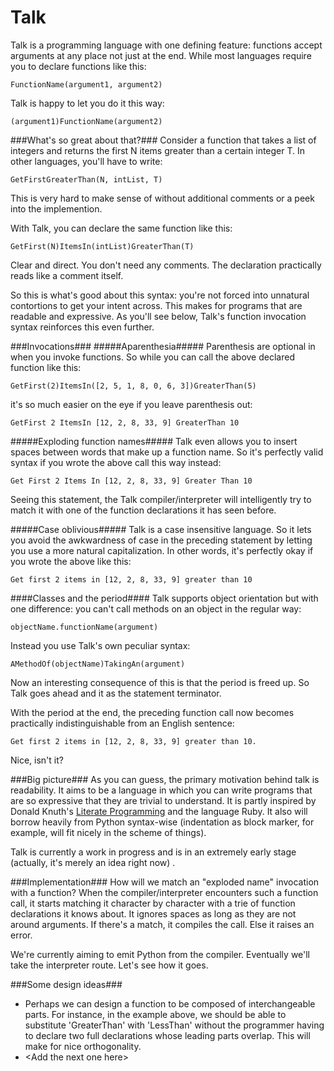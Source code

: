 Talk
====

Talk is a programming language with one defining feature: functions accept arguments at any place not just at the end. While most languages require you to declare functions like this:

    FunctionName(argument1, argument2)

Talk is happy to let you do it this way:

    (argument1)FunctionName(argument2)

###What's so great about that?###
Consider a function that takes a list of integers and returns the first N items greater than a certain integer T. In other languages, you'll have to write:
    
    GetFirstGreaterThan(N, intList, T)

This is very hard to make sense of without additional comments or a peek into the implemention.

With Talk, you can declare the same function like this:

    GetFirst(N)ItemsIn(intList)GreaterThan(T)
    
Clear and direct. You don't need any comments. The declaration practically reads like a comment itself. 

So this is what's good about this syntax: you're not forced into unnatural contortions to get your intent across. This makes for programs that are readable and expressive. As you'll see below, Talk's function invocation syntax reinforces this even further.

###Invocations###
#####Aparenthesia#####
Parenthesis are optional in when you invoke functions. So while you can call the above declared function like this:

    GetFirst(2)ItemsIn([2, 5, 1, 8, 0, 6, 3])GreaterThan(5)

it's so much easier on the eye if you leave parenthesis out:

    GetFirst 2 ItemsIn [12, 2, 8, 33, 9] GreaterThan 10

#####Exploding function names#####
Talk even allows you to insert spaces between words that make up a function name. So it's perfectly valid syntax if you wrote the above call this way instead:

    Get First 2 Items In [12, 2, 8, 33, 9] Greater Than 10

Seeing this statement, the Talk compiler/interpreter will intelligently try to match it with one of the function declarations it has seen before.

#####Case oblivious#####
Talk is a case insensitive language. So it lets you avoid the awkwardness of case in the preceding statement by letting you use a more natural capitalization. In other words, it's perfectly okay if you wrote the above like this:

    Get first 2 items in [12, 2, 8, 33, 9] greater than 10


####Classes and the period####
Talk supports object orientation but with one difference: you can't call methods on an object in the regular way:
    
    objectName.functionName(argument)

Instead you use Talk's own peculiar syntax:
    
    AMethodOf(objectName)TakingAn(argument)
    
Now an interesting consequence of this is that the period is freed up. So Talk goes ahead and it as the statement terminator. 

With the period at the end, the preceding function call now becomes practically indistinguishable from an English sentence:

    Get first 2 items in [12, 2, 8, 33, 9] greater than 10.
    
Nice, isn't it?

###Big picture###
As you can guess, the primary motivation behind talk is readability. It aims to be a language in which you can write programs that are so expressive that they are trivial to understand. It is partly inspired by Donald Knuth's [Literate Programming](http://en.wikipedia.org/wiki/Literate_programming) and the language Ruby. It also will borrow heavily from Python syntax-wise (indentation as block marker, for example, will fit nicely in the scheme of things).

Talk is currently a work in progress and is in an extremely early stage (actually, it's merely an idea right now) .
 

###Implementation###
How will we match an "exploded name" invocation with a function? When the compiler/interpreter encounters such a function call, it starts matching it character by character with a trie of function declarations it knows about. It ignores spaces as long as they are not around arguments. If there's a match, it compiles the call. Else it raises an error.

We're currently aiming to emit Python from the compiler. Eventually we'll take the interpreter route. Let's see how it goes.

###Some design ideas###
- Perhaps we can design a function to be composed of interchangeable parts. For instance, in the example above, we should be able to substitute 'GreaterThan' with 'LessThan' without the programmer having to declare two full declarations whose leading parts overlap. This will make for nice orthogonality.
- \<Add the next one here\>